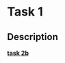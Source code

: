 # Task 1

## Description

[**task 2b**](https://github.com/eryxcc/rpis2018/blob/master/lab2/Lab02student.ipynb)
